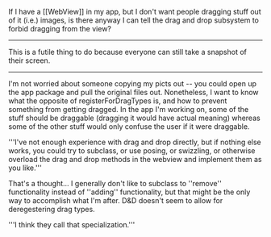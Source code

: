 If I have a [[WebView]] in my app, but I don't want people dragging stuff out of it (i.e.) images, is there anyway I can tell the drag and drop subsystem to forbid dragging from the view? 

----

This is a futile thing to do because everyone can still take a snapshot of their screen. 

----

I'm not worried about someone copying my picts out -- you could open up the app package and pull the original files out.  Nonetheless, I want to know what the opposite of registerForDragTypes is, and how to prevent something from getting dragged.  In the app I'm working on, some of the stuff should be draggable (dragging it would have actual meaning) whereas some of the other stuff would only confuse the user if it were draggable.

'''I've not enough experience with drag and drop directly, but if nothing else works, you could try to subclass, or use posing, or swizzling, or otherwise overload the drag and drop methods in the webview and implement them as you like.'''

That's a thought... I generally don't like to subclass to ''remove'' functionality instead of ''adding'' functionality, but that might be the only way to accomplish what I'm after.  D&D doesn't seem to allow for deregestering drag types.

'''I think they call that specialization.'''